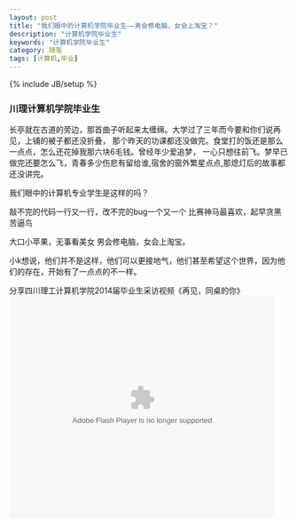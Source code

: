 ```yaml
---
layout: post
title: "我们眼中的计算机学院毕业生——男会修电脑，女会上淘宝？"
description: "计算机学院毕业生"
keywords: "计算机学院毕业生"
category: 随笔
tags: [计算机,毕业]
---
```

{% include JB/setup %}

### 川理计算机学院毕业生

长亭就在古道的旁边，那首曲子听起来太缠绵。大学过了三年而今要和你们说再见，上铺的被子都还没折叠，
那个昨天的功课都还没做完。食堂打的饭还是那么一点点，怎么还花掉我那六块6毛钱。曾经年少爱追梦，
一心只想往前飞。梦早已做完还要怎么飞，青春多少伤悲有留给谁,宿舍的窗外繁星点点,那熄灯后的故事都还没讲完。

<!-- more -->

我们眼中的计算机专业学生是这样的吗？

敲不完的代码一行又一行，改不完的bug一个又一个
比赛神马最喜欢，起早贪黑苦逼鸟

大口小苹果，无事看美女
男会修电脑，女会上淘宝。

小k想说，他们并不是这样，他们可以更接地气，他们甚至希望这个世界，因为他们的存在，开始有了一点点的不一样。

分享四川理工计算机学院2014届毕业生采访视频《再见，同桌的你》
<embed src="http://player.youku.com/player.php/sid/XNzI1Njg5MTc2/v.swf" allowFullScreen="true" quality="high" width="480" height="400" align="middle" allowScriptAccess="always" type="application/x-shockwave-flash"></embed>